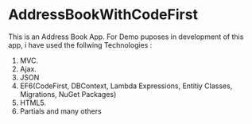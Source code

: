 # AddressBookWithCodeFirst

This is an Address Book App. 
For Demo puposes in development of this app, i have used the follwing Technologies : 
1. MVC. 
2. Ajax. 
3. JSON 
4. EF6(CodeFirst, DBContext, Lambda Expressions, Entitiy Classes, Migrations, NuGet Packages)
5. HTML5. 
6. Partials 
and many others
